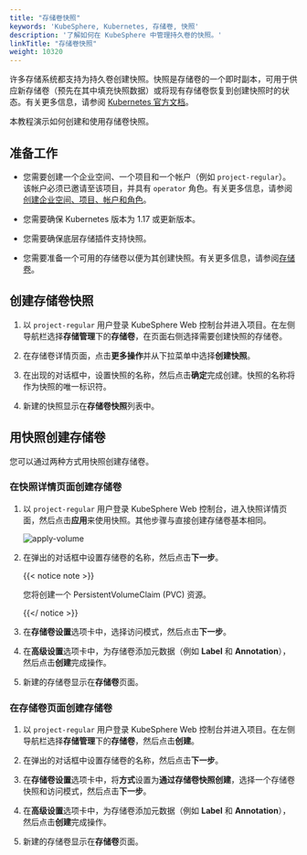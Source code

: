 ```yaml
---
title: "存储卷快照"
keywords: 'KubeSphere, Kubernetes, 存储卷, 快照'
description: '了解如何在 KubeSphere 中管理持久卷的快照。'
linkTitle: "存储卷快照"
weight: 10320
---
```


许多存储系统都支持为持久卷创建快照。快照是存储卷的一个即时副本，可用于供应新存储卷（预先在其中填充快照数据）或将现有存储卷恢复到创建快照时的状态。有关更多信息，请参阅 [Kubernetes 官方文档](https://kubernetes.io/zh/docs/concepts/storage/volume-snapshots/)。

本教程演示如何创建和使用存储卷快照。

## 准备工作

- 您需要创建一个企业空间、一个项目和一个帐户（例如 `project-regular`）。该帐户必须已邀请至该项目，并具有 `operator` 角色。有关更多信息，请参阅[创建企业空间、项目、帐户和角色](../../../quick-start/create-workspace-and-project/)。

- 您需要确保 Kubernetes 版本为 1.17 或更新版本。

- 您需要确保底层存储插件支持快照。
- 您需要准备一个可用的存储卷以便为其创建快照。有关更多信息，请参阅[存储卷](../volumes/)。

## 创建存储卷快照

1. 以 `project-regular` 用户登录 KubeSphere Web 控制台并进入项目。在左侧导航栏选择**存储管理**下的**存储卷**，在页面右侧选择需要创建快照的存储卷。

2. 在存储卷详情页面，点击**更多操作**并从下拉菜单中选择**创建快照**。

3. 在出现的对话框中，设置快照的名称，然后点击**确定**完成创建。快照的名称将作为快照的唯一标识符。

4. 新建的快照显示在**存储卷快照**列表中。


## 用快照创建存储卷

您可以通过两种方式用快照创建存储卷。

### 在快照详情页面创建存储卷

1. 以 `project-regular` 用户登录 KubeSphere Web 控制台，进入快照详情页面，然后点击**应用**来使用快照。其他步骤与直接创建存储卷基本相同。

   ![apply-volume](/images/docs/zh-cn/project-user-guide/volume-management/volume-snapshots/apply-volume.jpg)

2. 在弹出的对话框中设置存储卷的名称，然后点击**下一步**。

   {{< notice note >}}

   您将创建一个 PersistentVolumeClaim (PVC) 资源。

   {{</ notice >}} 

3. 在**存储卷设置**选项卡中，选择访问模式，然后点击**下一步**。

4. 在**高级设置**选项卡中，为存储卷添加元数据（例如 **Label** 和 **Annotation**），然后点击**创建**完成操作。

5. 新建的存储卷显示在**存储卷**页面。

### 在存储卷页面创建存储卷

1. 以 `project-regular` 用户登录 KubeSphere Web 控制台并进入项目。在左侧导航栏选择**存储管理**下的**存储卷**，然后点击**创建**。

2. 在弹出的对话框中设置存储卷的名称，然后点击**下一步**。

3. 在**存储卷设置**选项卡中，将**方式**设置为**通过存储卷快照创建**，选择一个存储卷快照和访问模式，然后点击**下一步**。

4. 在**高级设置**选项卡中，为存储卷添加元数据（例如 **Label** 和 **Annotation**），然后点击**创建**完成操作。

5. 新建的存储卷显示在**存储卷**页面。